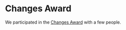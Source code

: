 # Changes Award

We participated in the <a href="https://www.changes-award.de">Changes Award</a> with a few people.